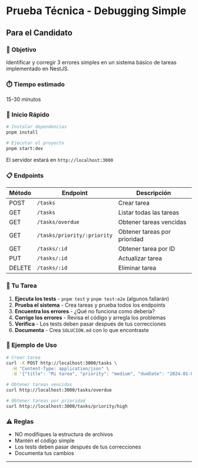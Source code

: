 # Prueba Técnica - Debugging Simple

## Para el Candidato

### 🎯 Objetivo
Identificar y corregir 3 errores simples en un sistema básico de tareas implementado en NestJS.

### ⏱️ Tiempo estimado
15-30 minutos

### 🚀 Inicio Rápido

```bash
# Instalar dependencias
pnpm install

# Ejecutar el proyecto
pnpm start:dev
```

El servidor estará en `http://localhost:3000`

### 📋 Endpoints

| Método | Endpoint | Descripción |
|--------|----------|-------------|
| POST | `/tasks` | Crear tarea |
| GET | `/tasks` | Listar todas las tareas |
| GET | `/tasks/overdue` | Obtener tareas vencidas |
| GET | `/tasks/priority/:priority` | Obtener tareas por prioridad |
| GET | `/tasks/:id` | Obtener tarea por ID |
| PUT | `/tasks/:id` | Actualizar tarea |
| DELETE | `/tasks/:id` | Eliminar tarea |

### 🐛 Tu Tarea

1. **Ejecuta los tests** - `pnpm test` y `pnpm test:e2e` (algunos fallarán)
2. **Prueba el sistema** - Crea tareas y prueba todos los endpoints
3. **Encuentra los errores** - ¿Qué no funciona como debería?
4. **Corrige los errores** - Revisa el código y arregla los problemas
5. **Verifica** - Los tests deben pasar después de tus correcciones
6. **Documenta** - Crea `SOLUCION.md` con lo que encontraste

### 📝 Ejemplo de Uso

```bash
# Crear tarea
curl -X POST http://localhost:3000/tasks \
  -H "Content-Type: application/json" \
  -d '{"title": "Mi tarea", "priority": "medium", "dueDate": "2024-01-01T00:00:00Z"}'

# Obtener tareas vencidas
curl http://localhost:3000/tasks/overdue

# Obtener tareas por prioridad
curl http://localhost:3000/tasks/priority/high
```

### ⚠️ Reglas
- NO modifiques la estructura de archivos
- Mantén el código simple
- Los tests deben pasar después de tus correcciones
- Documenta tus cambios

---